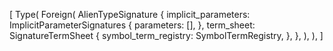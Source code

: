 [
    Type(
        Foreign(
            AlienTypeSignature {
                implicit_parameters: ImplicitParameterSignatures {
                    parameters: [],
                },
                term_sheet: SignatureTermSheet {
                    symbol_term_registry: SymbolTermRegistry,
                },
            },
        ),
    ),
]